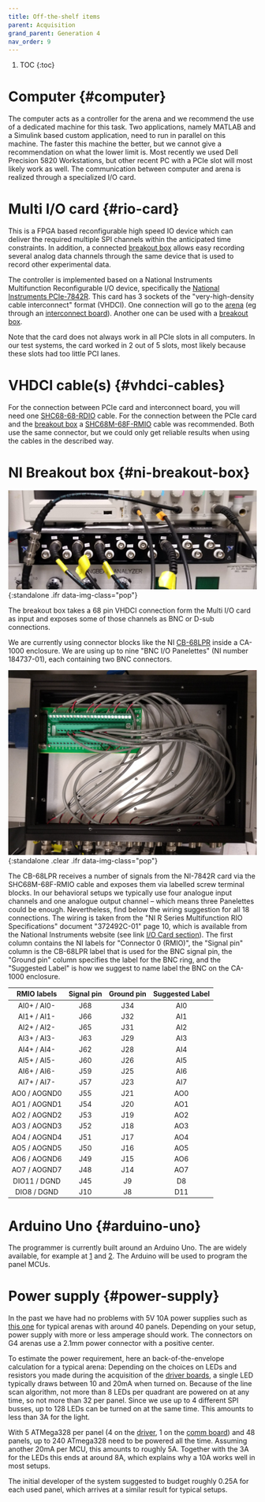 ```yaml
---
title: Off-the-shelf items
parent: Acquisition
grand_parent: Generation 4
nav_order: 9
---
```


1. TOC
{:toc}

# Computer {#computer}

The computer acts as a controller for the arena and we recommend the use of a dedicated machine for this task. Two applications, namely MATLAB and a Simulink based custom application, need to run in parallel on this machine. The faster this machine the better, but we cannot give a recommendation on what the lower limit is. Most recently we used Dell Precision 5820 Workstations, but other recent PC with a PCIe slot will most likely work as well. The communication between computer and arena is realized through a specialized I/O card.

# Multi I/O card {#rio-card}

This is a FPGA based reconfigurable high speed IO device which can deliver the required multiple SPI channels within the anticipated time constraints. In addition, a connected [breakout box](#ni-breakout-box) allows easy recording several analog data channels through the same device that is used to record other experimental data.

The controller is implemented based on a National Instruments Multifunction Reconfigurable I/O device, specifically the [National Instruments PCIe-7842R](https://www.ni.com/en-us/support/model.pcie-7842.html). This card has 3 sockets of the "very-high-density cable interconnect" format (VHDCI). One connection will go to the [arena]({{site.baseurl}}/Generation%204/Arena/docs/arena.html) (eg through an [interconnect board]({{site.baseurl}}/Generation%204/Arena/docs/arena.html#interconnect)). Another one can be used with a [breakout box](#ni-breakout-box).

Note that the card does not always work in all PCIe slots in all computers. In our test systems, the card worked in 2 out of 5 slots, most likely because these slots had too little PCI lanes.

# VHDCI cable(s) {#vhdci-cables}

For the connection between PCIe card and interconnect board, you will need one [SHC68-68-RDIO](https://www.ni.com/en-us/shop/accessories/products/digital-cable.html?skuId=30215) cable. For the connection between the PCIe card and the [breakout box](#ni-breakout-box) a [SHC68M-68F-RMIO](https://www.ni.com/en-us/support/model.shc68m-68f-rmio-cable.html) cable was recommended. Both use the same connector, but we could only get reliable results when using the cables in the described way.

# NI Breakout box {#ni-breakout-box}

![Front panel of the breakout box with BNC connectors](assets/g_ots_breakout-box_front.jpg){:standalone .ifr data-img-class="pop"}

The breakout box takes a 68 pin VHDCI connection form the Multi I/O card as input and exposes some of those channels as BNC or D-sub connections.

We are currently using connector blocks like the NI [CB-68LPR](https://www.ni.com/en-us/shop/accessories/products/terminal-block.html?modelId=119553) inside a CA-1000 enclosure. We are using up to nine "BNC I/O Panelettes" (NI number 184737-01), each containing two BNC connectors.

![The inside of a CA-1000 enclosure with all 18 BNCs connected to an CB-68LPR](assets/g_ots_breakout-box_inside.jpg){:standalone .clear .ifr data-img-class="pop"}

The CB-68LPR receives a number of signals from the NI-7842R card via the SHC68M-68F-RMIO cable and exposes them via labelled screw terminal blocks. In our behavioral setups we typically use four analogue input channels and one analogue output channel – which means three Panelettes could be enough. Nevertheless, find below the wiring suggestion for all 18 connections. The wiring is taken from the "NI R Series Multifunction RIO Specifications" document "372492C-01" page 10, which is available from the National Instruments website (see link [I/O Card section](#rio-card)). The first column contains the NI labels for "Connector 0 (RMIO)", the "Signal pin" column is the CB-68LPR label that is used for the BNC signal pin, the "Ground pin" column specifies the label for the BNC ring, and the "Suggested Label" is how we suggest to name label the BNC on the CA-1000 enclosure.

| RMIO labels        | Signal pin | Ground pin | Suggested Label |
|:------------------:|:----------:|:----------:|:---------------:|
| AI0+ / AI0-        | J68        | J34        | AI0             |
| AI1+ / AI1-        | J66        | J32        | AI1             |
| AI2+ / AI2-        | J65        | J31        | AI2             |
| AI3+ / AI3-        | J63        | J29        | AI3             |
| AI4+ / AI4-        | J62        | J28        | AI4             |
| AI5+ / AI5-        | J60        | J26        | AI5             |
| AI6+ / AI6-        | J59        | J25        | AI6             |
| AI7+ / AI7-        | J57        | J23        | AI7             |
| AO0 / AOGND0       | J55        | J21        | AO0             |
| AO1 / AOGND1       | J54        | J20        | AO1             |
| AO2 / AOGND2       | J53        | J19        | AO2             |
| AO3 / AOGND3       | J52        | J18        | AO3             |
| AO4 / AOGND4       | J51        | J17        | AO4             |
| AO5 / AOGND5       | J50        | J16        | AO5             |
| AO6 / AOGND6       | J49        | J15        | AO6             |
| AO7 / AOGND7       | J48        | J14        | AO7             |
| DIO11 / DGND       | J45        | J9         | D8              |
| DIO8 / DGND        | J10        | J8         | D11             |

# Arduino Uno {#arduino-uno}

The programmer is currently built around an Arduino Uno. The are widely available, for example at [1](https://store.arduino.cc/usa/arduino-uno-rev3) and [2](https://www.digikey.com/short/zr4nd5). The Arduino will be used to program the panel MCUs.

# Power supply {#power-supply}

In the past we have had no problems with 5V 10A power supplies such as [this one](https://www.adafruit.com/product/658) for typical arenas with around 40 panels. Depending on your setup, power supply with more or less amperage should work. The connectors on G4 arenas use a 2.1mm power connector with a positive center.

To estimate the power requirement, here an back-of-the-envelope calculation for a typical arena: Depending on the choices on LEDs and resistors you made during the acquisition of the [driver boards]({{site.baseurl}}/Generation%204/Panel/docs/driver.html), a single LED typically draws between 10 and 20mA when turned on. Because of the line scan algorithm, not more than 8 LEDs per quadrant are powered on at any time, so not more than 32 per panel. Since we use up to 4 different SPI busses, up to 128 LEDs can be turned on at the same time. This amounts to less than 3A for the light.

With 5 ATMega328 per panel (4 on the [driver]({{site.baseurl}}/Generation%204/Panel/docs/driver.html), 1 on the [comm board]({{site.baseurl}}/Generation%204/Hardware/docs/comm.html)) and 48 panels, up to 240 ATmega328 need to be powered all the time. Assuming another 20mA per MCU, this amounts to roughly 5A. Together with the 3A for the LEDs this ends at around 8A, which explains why a 10A works well in most setups.

The initial developer of the system suggested to budget roughly 0.25A for each used panel, which arrives at a similar result for typical setups.
